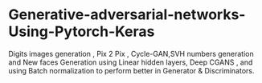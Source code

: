 # Generative-adversarial-networks-Using-Pytorch-Keras
Digits images generation , Pix 2 Pix , Cycle-GAN,SVH numbers generation and New faces Generation using Linear hidden layers, Deep CGANS , and using Batch normalization to perform better in Generator & Discriminators.
